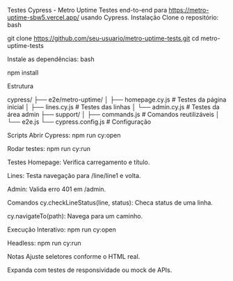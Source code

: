 Testes Cypress - Metro Uptime
Testes end-to-end para https://metro-uptime-sbw5.vercel.app/ usando Cypress.
Instalação
Clone o repositório:
bash

git clone https://github.com/seu-usuario/metro-uptime-tests.git
cd metro-uptime-tests

Instale as dependências:
bash

npm install

Estrutura

cypress/
├── e2e/metro-uptime/
│   ├── homepage.cy.js  # Testes da página inicial
│   ├── lines.cy.js     # Testes das linhas
│   └── admin.cy.js     # Testes da área admin
├── support/
│   ├── commands.js     # Comandos reutilizáveis
│   └── e2e.js
└── cypress.config.js   # Configuração

Scripts
Abrir Cypress: npm run cy:open

Rodar testes: npm run cy:run

Testes
Homepage: Verifica carregamento e título.

Lines: Testa navegação para /line/line1 e volta.

Admin: Valida erro 401 em /admin.

Comandos
cy.checkLineStatus(line, status): Checa status de uma linha.

cy.navigateTo(path): Navega para um caminho.

Execução
Interativo: npm run cy:open

Headless: npm run cy:run

Notas
Ajuste seletores conforme o HTML real.

Expanda com testes de responsividade ou mock de APIs.

